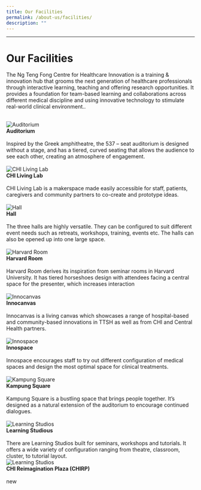 ```yaml
---
title: Our Facilities
permalink: /about-us/facilities/
description: ""
---
```

---
# Our Facilities

The Ng Teng Fong Centre for Healthcare Innovation is a training &amp; innovation hub that grooms the next generation of healthcare professionals through interactive learning, teaching and offering research opportunities. It provides a foundation for team-based learning and collaborations across different medical discipline and using innovative technology to stimulate real-world clinical environment..



<br>
<div class="row">
<div class="col"> 
<img alt="Auditorium" src="/images/Facilities/auditorium.gif"><br>
	<div class="header"><b>Auditorium</b></div><br>
	<div class="para">Inspired by the Greek amphitheatre, the 537 – seat auditorium is designed without a stage, and has a tiered, curved seating that allows the audience to see each other, creating an atmosphere of engagement.

</div>
<br>

</div>
	<div class="col"> 
<img alt="CHI Living Lab" src="/images/Facilities/chill%20lab.gif"><br>
		<div class="header"><b>CHI Living Lab<br></b></div><br>
		<div class="para">CHI Living Lab is a makerspace made easily accessible for staff, patients, caregivers and community partners to co-create and prototype ideas. 
</div>
<br>

</div>
	<div class="col"> 
<img alt="Hall" src="/images/Facilities/hallchi.jpg"><br>
		<div class="header"><b>Hall</b></div><br>
		<div class="para">The three halls are highly versatile. They can be configured to suit different event needs such as retreats, workshops, training, events etc. The halls can also be opened up into one large space.
</div>
<br></div></div>


<div class="row">
<div class="col"> 
<img alt="Harvard Room" src="/images/Facilities/harvard.jpg"><br>
	<div class="header"><b>Harvard Room</b></div><br>
	<div class="para">Harvard Room derives its inspiration from seminar rooms in Harvard University. It has tiered horseshoes design with attendees facing a central space for the presenter, which increases interaction
</div>
<br>

</div>
	<div class="col"> 
<img alt="Innocanvas" src="/images/Facilities/innocanvas.JPG"><br>
	<div class="header"><b>Innocanvas </b></div><br>
	<div class="para"> Innocanvas is a living canvas which showcases a range of hospital-based and community-based innovations in TTSH as well as from CHI and Central Health partners.
</div>
<br>

</div>
	<div class="col"> 
<img alt="Innospace" src="/images/Facilities/innospace.jpg"><br>
	<div class="header"><b>Innospace</b></div><br>
	<div class="para">Innospace encourages staff to try out different configuration of medical spaces and design the most optimal space for clinical treatments.
</div>
<br></div></div>

<div class="row">
<div class="col"> 
<img alt="Kampung Square" src="/images/Facilities/kampongsq.gif"><br>
    <div class="header"><b>Kampung Square</b></div><br>
    <div class="para">Kampung Square is a bustling space that brings people together. It’s designed as a natural extension of the auditorium to encourage continued dialogues.
</div>
<br>

</div>
	<div class="col"> 
<img alt="Learning Studios" src="/images/Facilities/learning%20studio%20seminar%20room-s18.jpg"><br>
    <div class="header"><b>Learning Studious</b></div><br>
    <div class="para">There are Learning Studios built for seminars, workshops and tutorials. It offers a wide variety of configuration ranging from theatre, classroom, cluster, to tutorial layout.
</div>
		</div>
	<div class="col"> 
<img alt="Learning Studios" src="/images/office-desk-animation.gif"><br>
    <div class="header"><b>CHI Reimagination Plaza (CHIRP)</b></div><br>
    <div class="para">new
</div>
<br>



</div></div>